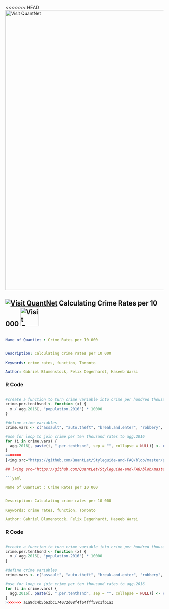 <<<<<<< HEAD
[<img src="https://github.com/QuantLet/Styleguide-and-FAQ/blob/master/pictures/banner.png" width="888" alt="Visit QuantNet">](http://quantlet.de/)

## [<img src="https://github.com/QuantLet/Styleguide-and-FAQ/blob/master/pictures/qloqo.png" alt="Visit QuantNet">](http://quantlet.de/) **Calculating Crime Rates per 10 000** [<img src="https://github.com/QuantLet/Styleguide-and-FAQ/blob/master/pictures/QN2.png" width="60" alt="Visit QuantNet 2.0">](http://quantlet.de/)

```yaml

Name of QuantLet : Crime Rates per 10 000


Description: Calculating crime rates per 10 000

Keywords: crime rates, function, Toronto

Author: Gabriel Blumenstock, Felix Degenhardt, Haseeb Warsi


```



### R Code
```r

#create a function to turn crime variable into crime per hundred thousand rate
crime.per.tenthsnd <- function (x) {
  x / agg.2016[, "population.2016"] * 10000
}

#define crime variables
crime.vars <- c("assault", "auto.theft", "break.and.enter", "robbery", "theft.over", "drug.arrests", "total.crime")

#use for loop to join crime per ten thousand rates to agg.2016
for (i in crime.vars) {
  agg.2016[, paste(i, ".per.tenthsnd", sep = "", collapse = NULL)] <- crime.per.tenthsnd(agg.crime[, i, with = FALSE])
}
=======
[<img src="https://github.com/QuantLet/Styleguide-and-FAQ/blob/master/pictures/banner.png" width="888" alt="Visit QuantNet">](http://quantlet.de/)

## [<img src="https://github.com/QuantLet/Styleguide-and-FAQ/blob/master/pictures/qloqo.png" alt="Visit QuantNet">](http://quantlet.de/) **Calculating Crime Rates per 10 000** [<img src="https://github.com/QuantLet/Styleguide-and-FAQ/blob/master/pictures/QN2.png" width="60" alt="Visit QuantNet 2.0">](http://quantlet.de/)

```yaml

Name of QuantLet : Crime Rates per 10 000


Description: Calculating crime rates per 10 000

Keywords: crime rates, function, Toronto

Author: Gabriel Blumenstock, Felix Degenhardt, Haseeb Warsi


```



### R Code
```r

#create a function to turn crime variable into crime per hundred thousand rate
crime.per.tenthsnd <- function (x) {
  x / agg.2016[, "population.2016"] * 10000
}

#define crime variables
crime.vars <- c("assault", "auto.theft", "break.and.enter", "robbery", "theft.over", "drug.arrests", "total.crime")

#use for loop to join crime per ten thousand rates to agg.2016
for (i in crime.vars) {
  agg.2016[, paste(i, ".per.tenthsnd", sep = "", collapse = NULL)] <- crime.per.tenthsnd(agg.crime[, i, with = FALSE])
}
>>>>>>> a1a9dc4b5b63bc174072d08f4f64fff59c1fb1a3
